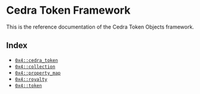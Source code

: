 
<a id="@Cedra_Token_Framework_0"></a>

# Cedra Token Framework


This is the reference documentation of the Cedra Token Objects framework.


<a id="@Index_1"></a>

## Index


-  [`0x4::cedra_token`](cedra_token.md#0x4_cedra_token)
-  [`0x4::collection`](collection.md#0x4_collection)
-  [`0x4::property_map`](property_map.md#0x4_property_map)
-  [`0x4::royalty`](royalty.md#0x4_royalty)
-  [`0x4::token`](token.md#0x4_token)


[move-book]: https://cedra.dev/move/book/SUMMARY
